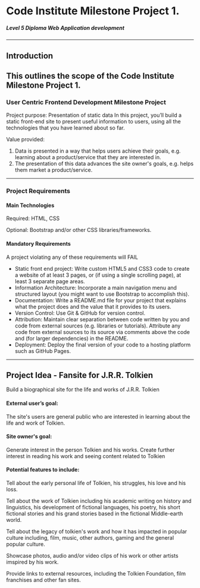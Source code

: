 # Code Institute Milestone Project 1.
##### Level 5 Diploma Web Application development
---
## Introduction
This outlines the scope of the Code Institute Milestone Project 1.
---
### User Centric Frontend Development Milestone Project

Project purpose: Presentation of static data
In this project, you’ll build a static front-end site to present useful information to users, using all the technologies that you have learned about so far.

Value provided:
1. Data is presented in a way that helps users achieve their goals, e.g. learning about a product/service that they are interested in.
2. The presentation of this data advances the site owner's goals, e.g. helps them market a product/service.
---
### Project Requirements

#### Main Technologies

Required: HTML, CSS

Optional: Bootstrap and/or other CSS libraries/frameworks.

#### Mandatory Requirements
A project violating any of these requirements will FAIL

* Static front end project: Write custom HTML5 and CSS3 code to create a website of at least 3 pages, or (if using a single scrolling page), at least 3 separate page areas.
* Information Architecture: Incorporate a main navigation menu and structured layout (you might want to use Bootstrap to accomplish this).
* Documentation: Write a README.md file for your project that explains what the project does and the value that it provides to its users.
* Version Control: Use Git & GitHub for version control.
* Attribution: Maintain clear separation between code written by you and code from external sources (e.g. libraries or tutorials). Attribute any code from external sources to its source via comments above the code and (for larger dependencies) in the README.
* Deployment: Deploy the final version of your code to a hosting platform such as GitHub Pages.

---

## Project Idea - Fansite for J.R.R. Tolkien
Build a biographical site for the life and works of J.R.R. Tolkien

#### External user’s goal:
The site's users are general public who are interested in learning about the life and work of Tolkien.

#### Site owner's goal:
Generate interest in the person Tolkien and his works. Create further interest in reading his work and seeing content related to Tolkien

#### Potential features to include:
Tell about the early personal life of Tolkien, his struggles, his love and his loss.

Tell about the work of Tolkien including his academic writing on history and linguistics, his development of fictional languages, his poetry, his short fictional stories and his grand stories based in the fictional Middle-earth world.

Tell about the legacy of tolkien's work and how it has impacted in popular culture including, film, music, other authors, gaming and the general popular culture. 

Showcase photos, audio and/or video clips of his work or other artists imspired by his work.

Provide links to external resources, including the Tolkien Foundation, film franchises and other fan sites.
